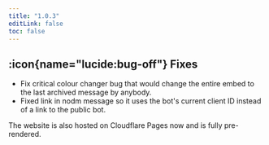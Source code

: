 ```yaml
---
title: "1.0.3"
editLink: false
toc: false
---
```


## :icon{name="lucide:bug-off"} Fixes

- Fix critical colour changer bug that would change the entire embed to the last archived message by anybody.
- Fixed link in nodm message so it uses the bot's current client ID instead of a link to the public bot.

The website is also hosted on Cloudflare Pages now and is fully pre-rendered.